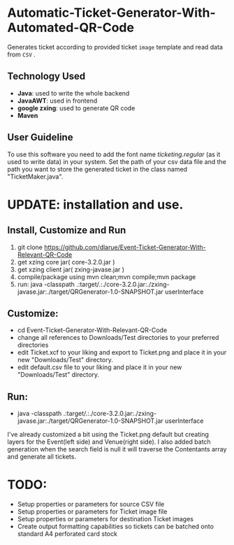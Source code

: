 # Automatic-Ticket-Generator-With-Automated-QR-Code

Generates ticket according to provided ticket `image` template  and read data from `CSV`  . 

## Technology Used 
* **Java**: used to write the whole backend 
* **JavaAWT**: used in frontend 
* **google zxing**: used to generate QR code
* **Maven**
## User Guideline
  To use this software you need to add the font name *ticketing.regular* (as it used to write data) in your system. Set the path of your csv data file and the path you want to store the generated ticket in the class named "TicketMaker.java". 

# UPDATE:  installation and use.

## Install, Customize and Run
1. git clone https://github.com/dlarue/Event-Ticket-Generator-With-Relevant-QR-Code
2. get xzing core jar( core-3.2.0.jar )
3. get xzing client jar( zxing-javase.jar )
4. compile/package using mvn clean;mvn compile;mvn package
5. run: java -classpath .:target/.:./core-3.2.0.jar:./zxing-javase.jar:./target/QRGenerator-1.0-SNAPSHOT.jar userInterface

## Customize:
- cd Event-Ticket-Generator-With-Relevant-QR-Code
- change all references to Downloads/Test directories to your preferred directories
- edit Ticket.xcf to your liking and export to Ticket.png and place it in your new "Downloads/Test" directory.
- edit default.csv file to your liking and place it in your new "Downloads/Test" directory.

## Run:
- java -classpath .:target/.:./core-3.2.0.jar:./zxing-javase.jar:./target/QRGenerator-1.0-SNAPSHOT.jar userInterface

I've already customized a bit using the Ticket.png default but creating layers for the Event(left side) and Venue(right side). 
I also added batch generation when the search field is null it will traverse the Contentants array and generate all tickets.
# TODO: 
- Setup properties or parameters for source CSV file
- Setup properties or parameters for Ticket image file
- Setup properties or parameters for destination Ticket images
- Create output formatting capabilities so tickets can be batched onto standard A4 perforated card stock
